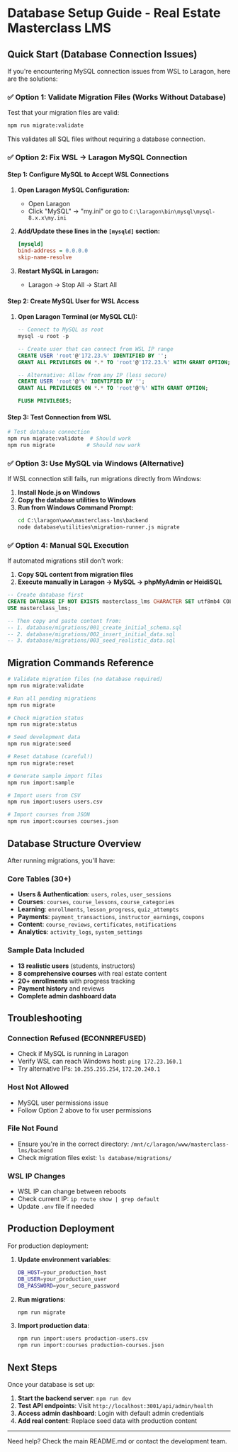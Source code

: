 # Database Setup Guide - Real Estate Masterclass LMS

## Quick Start (Database Connection Issues)

If you're encountering MySQL connection issues from WSL to Laragon, here are the solutions:

### ✅ **Option 1: Validate Migration Files (Works Without Database)**

Test that your migration files are valid:

```bash
npm run migrate:validate
```

This validates all SQL files without requiring a database connection.

### ✅ **Option 2: Fix WSL → Laragon MySQL Connection**

#### Step 1: Configure MySQL to Accept WSL Connections

1. **Open Laragon MySQL Configuration:**
   - Open Laragon
   - Click "MySQL" → "my.ini" or go to `C:\laragon\bin\mysql\mysql-8.x.x\my.ini`

2. **Add/Update these lines in the `[mysqld]` section:**
   ```ini
   [mysqld]
   bind-address = 0.0.0.0
   skip-name-resolve
   ```

3. **Restart MySQL in Laragon:**
   - Laragon → Stop All → Start All

#### Step 2: Create MySQL User for WSL Access

1. **Open Laragon Terminal (or MySQL CLI):**
   ```sql
   -- Connect to MySQL as root
   mysql -u root -p
   
   -- Create user that can connect from WSL IP range
   CREATE USER 'root'@'172.23.%' IDENTIFIED BY '';
   GRANT ALL PRIVILEGES ON *.* TO 'root'@'172.23.%' WITH GRANT OPTION;
   
   -- Alternative: Allow from any IP (less secure)
   CREATE USER 'root'@'%' IDENTIFIED BY '';
   GRANT ALL PRIVILEGES ON *.* TO 'root'@'%' WITH GRANT OPTION;
   
   FLUSH PRIVILEGES;
   ```

#### Step 3: Test Connection from WSL

```bash
# Test database connection
npm run migrate:validate  # Should work
npm run migrate          # Should now work
```

### ✅ **Option 3: Use MySQL via Windows (Alternative)**

If WSL connection still fails, run migrations directly from Windows:

1. **Install Node.js on Windows**
2. **Copy the database utilities to Windows**
3. **Run from Windows Command Prompt:**
   ```cmd
   cd C:\laragon\www\masterclass-lms\backend
   node database\utilities\migration-runner.js migrate
   ```

### ✅ **Option 4: Manual SQL Execution**

If automated migrations still don't work:

1. **Copy SQL content from migration files**
2. **Execute manually in Laragon → MySQL → phpMyAdmin or HeidiSQL**

```sql
-- Create database first
CREATE DATABASE IF NOT EXISTS masterclass_lms CHARACTER SET utf8mb4 COLLATE utf8mb4_unicode_ci;
USE masterclass_lms;

-- Then copy and paste content from:
-- 1. database/migrations/001_create_initial_schema.sql
-- 2. database/migrations/002_insert_initial_data.sql  
-- 3. database/migrations/003_seed_realistic_data.sql
```

## Migration Commands Reference

```bash
# Validate migration files (no database required)
npm run migrate:validate

# Run all pending migrations
npm run migrate

# Check migration status
npm run migrate:status

# Seed development data
npm run migrate:seed

# Reset database (careful!)
npm run migrate:reset

# Generate sample import files
npm run import:sample

# Import users from CSV
npm run import:users users.csv

# Import courses from JSON
npm run import:courses courses.json
```

## Database Structure Overview

After running migrations, you'll have:

### Core Tables (30+)
- **Users & Authentication**: `users`, `roles`, `user_sessions`
- **Courses**: `courses`, `course_lessons`, `course_categories`
- **Learning**: `enrollments`, `lesson_progress`, `quiz_attempts`
- **Payments**: `payment_transactions`, `instructor_earnings`, `coupons`
- **Content**: `course_reviews`, `certificates`, `notifications`
- **Analytics**: `activity_logs`, `system_settings`

### Sample Data Included
- **13 realistic users** (students, instructors)
- **8 comprehensive courses** with real estate content
- **20+ enrollments** with progress tracking
- **Payment history** and reviews
- **Complete admin dashboard data**

## Troubleshooting

### Connection Refused (ECONNREFUSED)
- Check if MySQL is running in Laragon
- Verify WSL can reach Windows host: `ping 172.23.160.1`
- Try alternative IPs: `10.255.255.254`, `172.20.240.1`

### Host Not Allowed
- MySQL user permissions issue
- Follow Option 2 above to fix user permissions

### File Not Found
- Ensure you're in the correct directory: `/mnt/c/laragon/www/masterclass-lms/backend`
- Check migration files exist: `ls database/migrations/`

### WSL IP Changes
- WSL IP can change between reboots
- Check current IP: `ip route show | grep default`
- Update `.env` file if needed

## Production Deployment

For production deployment:

1. **Update environment variables**:
   ```bash
   DB_HOST=your_production_host
   DB_USER=your_production_user
   DB_PASSWORD=your_secure_password
   ```

2. **Run migrations**:
   ```bash
   npm run migrate
   ```

3. **Import production data**:
   ```bash
   npm run import:users production-users.csv
   npm run import:courses production-courses.json
   ```

## Next Steps

Once your database is set up:

1. **Start the backend server**: `npm run dev`
2. **Test API endpoints**: Visit `http://localhost:3001/api/admin/health`
3. **Access admin dashboard**: Login with default admin credentials
4. **Add real content**: Replace seed data with production content

---

Need help? Check the main README.md or contact the development team.
